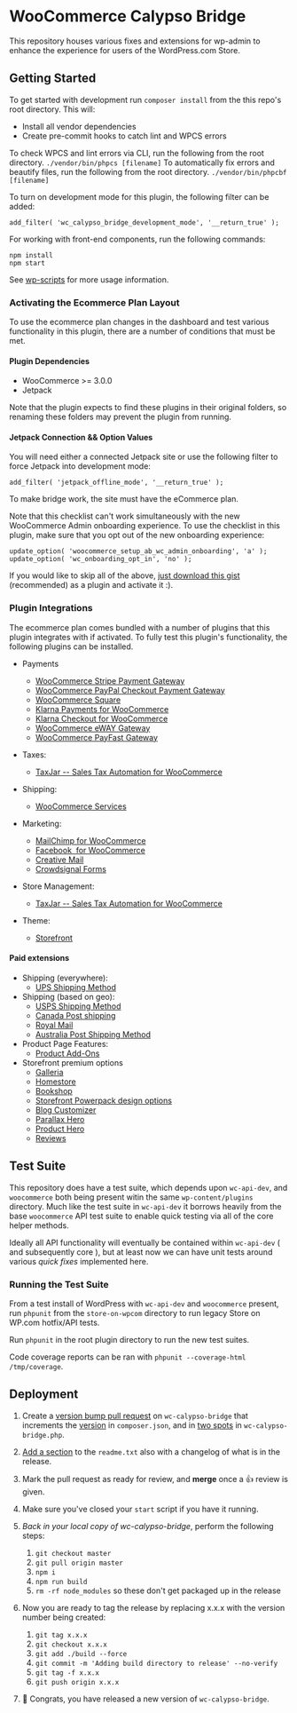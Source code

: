 # WooCommerce Calypso Bridge

This repository houses various fixes and extensions for wp-admin to enhance the experience for users of the WordPress.com Store.

## Getting Started

To get started with development run `composer install` from the this repo's root directory. This will:

- Install all vendor dependencies
- Create pre-commit hooks to catch lint and WPCS errors

To check WPCS and lint errors via CLI, run the following from the root directory.
`./vendor/bin/phpcs [filename]`
To automatically fix errors and beautify files, run the following from the root directory.
`./vendor/bin/phpcbf [filename]`

To turn on development mode for this plugin, the following filter can be added:

`add_filter( 'wc_calypso_bridge_development_mode', '__return_true' );`

For working with front-end components, run the following commands:

```text
npm install
npm start
```

See [wp-scripts](https://github.com/WordPress/gutenberg/tree/master/packages/scripts) for more usage information.

### Activating the Ecommerce Plan Layout

To use the ecommerce plan changes in the dashboard and test various functionality in this plugin, there are a number of conditions that must be met.

#### Plugin Dependencies

- WooCommerce >= 3.0.0
- Jetpack

Note that the plugin expects to find these plugins in their original folders, so renaming these folders may prevent the plugin from running.

#### Jetpack Connection && Option Values

You will need either a connected Jetpack site or use the following filter to force Jetpack into development mode:

`add_filter( 'jetpack_offline_mode', '__return_true' );`

To make bridge work, the site must have the eCommerce plan.

Note that this checklist can't work simultaneously with the new WooCommerce Admin onboarding experience. To use the checklist in this plugin, make sure that you opt out of the new onboarding experience:

```
update_option( 'woocommerce_setup_ab_wc_admin_onboarding', 'a' );
update_option( 'wc_onboarding_opt_in', 'no' );
```

If you would like to skip all of the above, [just download this gist](https://gist.github.com/moon0326/cac46c70a2cee81b61faef517fef7178) (recommended) as a plugin and activate it :).

### Plugin Integrations

The ecommerce plan comes bundled with a number of plugins that this plugin integrates with if activated. To fully test this plugin's functionality, the following plugins can be installed.

- Payments
  - [WooCommerce Stripe Payment Gateway](https://wordpress.org/plugins/woocommerce-gateway-stripe/)
  - [WooCommerce PayPal Checkout Payment Gateway](https://wordpress.org/plugins/woocommerce-gateway-paypal-express-checkout/)
  - [WooCommerce Square](https://wordpress.org/plugins/woocommerce-square/)
  - [Klarna Payments for WooCommerce](https://wordpress.org/plugins/klarna-payments-for-woocommerce/)
  - [Klarna Checkout for WooCommerce](https://wordpress.org/plugins/klarna-checkout-for-woocommerce/)
  - [WooCommerce eWAY Gateway](https://wordpress.org/plugins/woocommerce-gateway-eway/)
  - [WooCommerce PayFast Gateway](https://wordpress.org/plugins/woocommerce-payfast-gateway/)
- Taxes:
  - [TaxJar -- Sales Tax Automation for WooCommerce](https://wordpress.org/plugins/taxjar-simplified-taxes-for-woocommerce/)
- Shipping:
  - [WooCommerce Services](https://wordpress.org/plugins/woocommerce-services/)
- Marketing:
  - [MailChimp for WooCommerce](https://wordpress.org/plugins/mailchimp-for-woocommerce/)
  - [Facebook  for WooCommerce](https://woocommerce.com/products/facebook/)
  - [Creative Mail](https://wordpress.org/plugins/creative-mail-by-constant-contact/)
  - [Crowdsignal Forms](https://wordpress.org/plugins/crowdsignal-forms/)
- Store Management:

  - [TaxJar -- Sales Tax Automation for WooCommerce](https://wordpress.org/plugins/taxjar-simplified-taxes-for-woocommerce/)

- Theme:
  - [Storefront](https://woocommerce.com/storefront/)

#### Paid extensions

- Shipping (everywhere):
  - [UPS Shipping Method](https://woocommerce.com/products/ups-shipping-method/)
- Shipping (based on geo):
  - [USPS Shipping Method](https://woocommerce.com/products/usps-shipping-method/)
  - [Canada Post shipping](https://woocommerce.com/products/canada-post-shipping-method/)
  - [Royal Mail](https://woocommerce.com/products/royal-mail/)
  - [Australia Post Shipping Method](https://woocommerce.com/products/australia-post-shipping-method/)
- Product Page Features:
  - [Product Add-Ons](https://woocommerce.com/products/product-add-ons/)
- Storefront premium options
  - [Galleria](https://woocommerce.com/products/galleria/)
  - [Homestore](https://woocommerce.com/products/homestore/)
  - [Bookshop](https://woocommerce.com/products/bookshop/)
  - [Storefront Powerpack design options](https://woocommerce.com/products/storefront-powerpack/)
  - [Blog Customizer](https://woocommerce.com/products/storefront-blog-customiser/)
  - [Parallax Hero](https://woocommerce.com/products/storefront-parallax-hero/)
  - [Product Hero](https://woocommerce.com/products/storefront-product-hero/)
  - [Reviews](https://woocommerce.com/products/storefront-reviews/)

## Test Suite

This repository does have a test suite, which depends upon `wc-api-dev`, and `woocommerce` both being present witin the same `wp-content/plugins` directory. Much like the test suite in `wc-api-dev` it borrows heavily from the base `woocommerce` API test suite to enable quick testing via all of the core helper methods.

Ideally all API functionality will eventually be contained within `wc-api-dev` ( and subsequently core ), but at least now we can have unit tests around various _quick fixes_ implemented here.

### Running the Test Suite

From a test install of WordPress with `wc-api-dev` and `woocommerce` present, run `phpunit` from the `store-on-wpcom` directory to run legacy Store on WP.com hotfix/API tests.

Run `phpunit` in the root plugin directory to run the new test suites.

Code coverage reports can be ran with `phpunit --coverage-html /tmp/coverage`.

## Deployment

1. Create a [version bump pull request](https://github.com/Automattic/wc-calypso-bridge/pull/613/files) on `wc-calypso-bridge` that increments the [version](https://github.com/Automattic/wc-calypso-bridge/blob/master/composer.json#L3) in `composer.json`, and in [two spots](https://github.com/Automattic/wc-calypso-bridge/blob/master/wc-calypso-bridge.php#L33) in `wc-calypso-bridge.php`.
2. [Add a section](https://github.com/Automattic/wc-calypso-bridge/blob/master/readme.txt#L23-L26) to the `readme.txt` also with a changelog of what is in the release.
3. Mark the pull request as ready for review, and **merge** once a 👍 review is given.
4. Make sure you've closed your `start` script if you have it running.
5. *Back in your local copy of wc-calypso-bridge*, perform the following steps:
	1. `git checkout master`
	2. `git pull origin master`
	3. `npm i`
	4. `npm run build`
	5. `rm -rf node_modules` so these don't get packaged up in the release

6. Now you are ready to tag the release by replacing x.x.x with the version number being created:
	1. `git tag x.x.x`
	2. `git checkout x.x.x`
	3. `git add ./build --force`
	4. `git commit -m 'Adding build directory to release' --no-verify`
	5. `git tag -f x.x.x`
	6. `git push origin x.x.x`
7. 🎊 Congrats, you have released a new version of `wc-calypso-bridge`.
